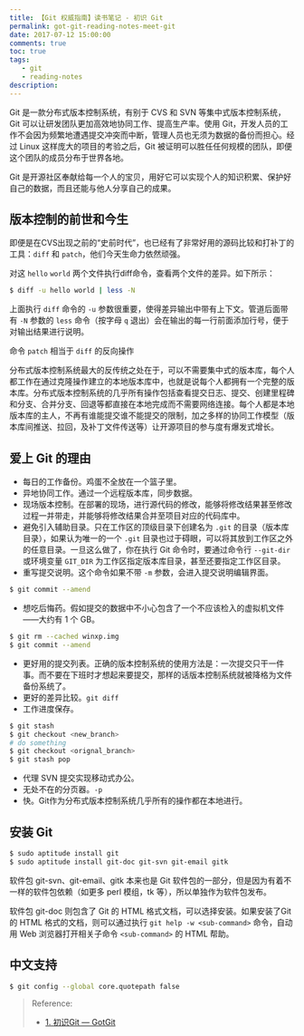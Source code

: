 ```yaml
---
title: 【Git 权威指南】读书笔记 - 初识 Git
permalink: got-git-reading-notes-meet-git
date: 2017-07-12 15:00:00
comments: true
toc: true
tags:
   - git
   - reading-notes
description:
---
```

Git 是一款分布式版本控制系统，有别于 CVS 和 SVN 等集中式版本控制系统，Git 可以让研发团队更加高效地协同工作、提高生产率。使用 Git，开发人员的工作不会因为频繁地遭遇提交冲突而中断，管理人员也无须为数据的备份而担心。经过 Linux 这样庞大的项目的考验之后，Git 被证明可以胜任任何规模的团队，即便这个团队的成员分布于世界各地。

Git 是开源社区奉献给每一个人的宝贝，用好它可以实现个人的知识积累、保护好自己的数据，而且还能与他人分享自己的成果。

## 版本控制的前世和今生
即便是在CVS出现之前的“史前时代”，也已经有了非常好用的源码比较和打补丁的工具：`diff` 和 `patch`，他们今天生命力依然顽强。

<!-- more -->

对这 `hello` `world` 两个文件执行diff命令，查看两个文件的差异。如下所示：
``` bash
$ diff -u hello world | less -N
```
上面执行 `diff` 命令的 `-u` 参数很重要，使得差异输出中带有上下文。管道后面带有 `-N` 参数的 `less` 命令（按字母 `q` 退出）会在输出的每一行前面添加行号，便于对输出结果进行说明。

命令 `patch` 相当于 `diff` 的反向操作

分布式版本控制系统最大的反传统之处在于，可以不需要集中式的版本库，每个人都工作在通过克隆操作建立的本地版本库中，也就是说每个人都拥有一个完整的版本库。分布式版本控制系统的几乎所有操作包括查看提交日志、提交、创建里程碑和分支、合并分支、回退等都直接在本地完成而不需要网络连接。每个人都是本地版本库的主人，不再有谁能提交谁不能提交的限制，加之多样的协同工作模型（版本库间推送、拉回，及补丁文件传送等）让开源项目的参与度有爆发式增长。

## 爱上 Git 的理由
- 每日的工作备份。鸡蛋不全放在一个篮子里。
- 异地协同工作。通过一个远程版本库，同步数据。
- 现场版本控制。在部署的现场，进行源代码的修改，能够将修改结果甚至修改过程一并带走，并能够将修改结果合并至项目对应的代码库中。
- 避免引入辅助目录。只在工作区的顶级目录下创建名为 `.git` 的目录（版本库目录），如果认为唯一的一个 `.git` 目录也过于碍眼，可以将其放到工作区之外的任意目录。一旦这么做了，你在执行 Git 命令时，要通过命令行  `--git-dir` 或环境变量 `GIT_DIR` 为工作区指定版本库目录，甚至还要指定工作区目录。
- 重写提交说明。这个命令如果不带 `-m` 参数，会进入提交说明编辑界面。

``` bash
$ git commit --amend
```
- 想吃后悔药。假如提交的数据中不小心包含了一个不应该检入的虚拟机文件——大约有 1 个 GB。

``` bash
$ git rm --cached winxp.img
$ git commit --amend
```
- 更好用的提交列表。正确的版本控制系统的使用方法是：一次提交只干一件事。而不要在下班时才想起来要提交，那样的话版本控制系统就被降格为文件备份系统了。
- 更好的差异比较。`git diff`
- 工作进度保存。

``` bash
$ git stash
$ git checkout <new_branch>
# do something
$ git checkout <orignal_branch>
$ git stash pop
```
- 代理 SVN 提交实现移动式办公。
- 无处不在的分页器。`-p`
- 快。Git作为分布式版本控制系统几乎所有的操作都在本地进行。

## 安装 Git
``` bash
$ sudo aptitude install git
$ sudo aptitude install git-doc git-svn git-email gitk
```
软件包 git-svn、git-email、gitk 本来也是 Git 软件包的一部分，但是因为有着不一样的软件包依赖（如更多 perl 模组，tk 等），所以单独作为软件包发布。

软件包 git-doc 则包含了 Git 的 HTML 格式文档，可以选择安装。如果安装了Git 的 HTML 格式的文档，则可以通过执行 `git help -w <sub-command>` 命令，自动用 Web 浏览器打开相关子命令 `<sub-command>` 的 HTML 帮助。

## 中文支持
``` bash
$ git config --global core.quotepath false
```

> Reference:
> - [1. 初识Git &mdash; GotGit](http://www.worldhello.net/gotgit/01-meet-git/index.html)
